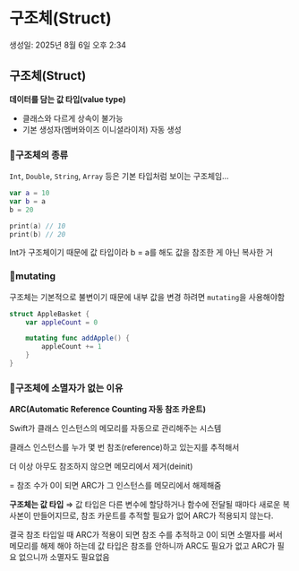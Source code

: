 # 구조체(Struct)

생성일: 2025년 8월 6일 오후 2:34

## 구조체(Struct)

**데이터를 담는 값 타입(value type)**

- 클래스와 다르게 상속이 불가능
- 기본 생성자(멤버와이즈 이니셜라이저) 자동 생성

<aside>

### 📍구조체의 종류

`Int`, `Double`, `String`, `Array` 등은 기본 타입처럼 보이는 구조체임…

```swift
var a = 10
var b = a
b = 20

print(a) // 10
print(b) // 20
```

Int가 구조체이기 때문에 값 타입이라 b = a를 해도 값을 참조한 게 아닌 복사한 거

</aside>

<aside>

### 📍mutating

구조체는 기본적으로 불변이기 때문에 내부 값을 변경 하려면 `mutating`을 사용해야함

```swift
struct AppleBasket {
    var appleCount = 0

    mutating func addApple() {
        appleCount += 1
    }
}
```

</aside>

<aside>

### 📍구조체에 소멸자가 없는 이유

**ARC(Automatic Reference Counting 자동 참조 카운트)**

Swift가 클래스 인스턴스의 메모리를 자동으로 관리해주는 시스템

클래스 인스턴스를 누가 몇 번 참조(reference)하고 있는지를 추적해서

더 이상 아무도 참조하지 않으면 메모리에서 제거(deinit)

= 참조 수가 0이 되면 ARC가 그 인스턴스를 메모리에서 해제해줌

**구조체는 값 타입** ⇒ 값 타입은 다른 변수에 할당하거나 함수에 전달될 때마다 새로운 복사본이 만들어지므로, 참조 카운트를 추적할 필요가 없어 ARC가 적용되지 않는다.

결국 참조 타입일 때 ARC가 적용이 되면 참조 수를 추적하고 0이 되면 소멸자를 써서 메모리를 해제 해야 하는데 값 타입은 참조를 안하니까 ARC도 필요가 없고 ARC가 필요 없으니까 소멸자도 필요없음

</aside>